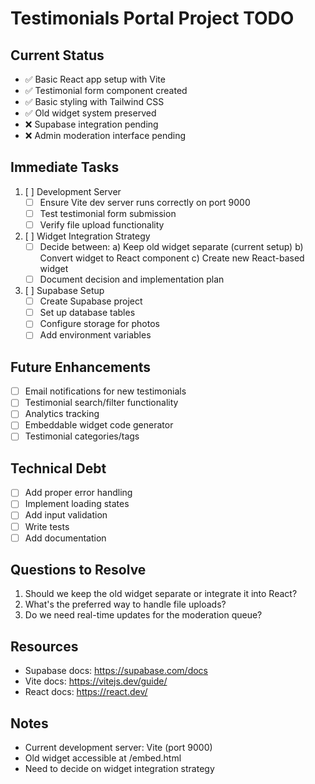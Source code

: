 # Testimonials Portal Project TODO

## Current Status
- ✅ Basic React app setup with Vite
- ✅ Testimonial form component created
- ✅ Basic styling with Tailwind CSS
- ✅ Old widget system preserved
- ❌ Supabase integration pending
- ❌ Admin moderation interface pending

## Immediate Tasks
1. [ ] Development Server
   - [ ] Ensure Vite dev server runs correctly on port 9000
   - [ ] Test testimonial form submission
   - [ ] Verify file upload functionality

2. [ ] Widget Integration Strategy
   - [ ] Decide between:
     a) Keep old widget separate (current setup)
     b) Convert widget to React component
     c) Create new React-based widget
   - [ ] Document decision and implementation plan

3. [ ] Supabase Setup
   - [ ] Create Supabase project
   - [ ] Set up database tables
   - [ ] Configure storage for photos
   - [ ] Add environment variables

## Future Enhancements
- [ ] Email notifications for new testimonials
- [ ] Testimonial search/filter functionality
- [ ] Analytics tracking
- [ ] Embeddable widget code generator
- [ ] Testimonial categories/tags

## Technical Debt
- [ ] Add proper error handling
- [ ] Implement loading states
- [ ] Add input validation
- [ ] Write tests
- [ ] Add documentation

## Questions to Resolve
1. Should we keep the old widget separate or integrate it into React?
2. What's the preferred way to handle file uploads?
3. Do we need real-time updates for the moderation queue?

## Resources
- Supabase docs: https://supabase.com/docs
- Vite docs: https://vitejs.dev/guide/
- React docs: https://react.dev/

## Notes
- Current development server: Vite (port 9000)
- Old widget accessible at /embed.html
- Need to decide on widget integration strategy 
